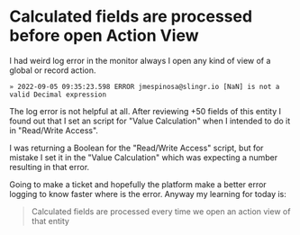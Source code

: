 # Calculated fields are processed before open Action View

I had weird log error in the monitor always I open any kind of view of
a global or record action.

```
» 2022-09-05 09:35:23.598 ERROR jmespinosa@slingr.io [NaN] is not a valid Decimal expression
```

The log error is not helpful at all. After reviewing +50 fields of this
entity I found out that I set an script for "Value Calculation" when I
intended to do it in "Read/Write Access".

I was returning a Boolean for the "Read/Write Access" script, but for
mistake I set it in the "Value Calculation" which was expecting a
number resulting in that error.

Going to make a ticket and hopefully the platform make a better error
logging to know faster where is the error. Anyway my learning for today
is:

> Calculated fields are processed every time we open an action view of
> that entity
